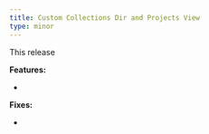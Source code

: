```yaml
---
title: Custom Collections Dir and Projects View
type: minor
---
```


This release

**Features:**

* 


**Fixes:**

* 

